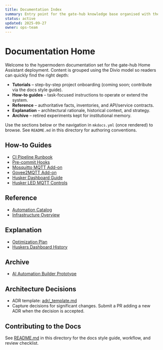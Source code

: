 ```yaml
---
title: Documentation Index
summary: Entry point for the gate-hub knowledge base organised with the Divio documentation model.
status: active
updated: 2025-09-27
owner: ops-team
---
```


# Documentation Home

Welcome to the hypermodern documentation set for the gate-hub Home Assistant deployment. Content is grouped using the Divio model so readers can quickly find the right depth:

- **Tutorials** – step-by-step project onboarding (coming soon; contribute via the docs style guide).
- **How-to guides** – task-focused instructions to operate or extend the system.
- **Reference** – authoritative facts, inventories, and API/service contracts.
- **Explanation** – architectural rationale, historical context, and strategy.
- **Archive** – retired experiments kept for institutional memory.

Use the sections below or the navigation in `mkdocs.yml` (once rendered) to browse. See `README.md` in this directory for authoring conventions.

## How-to Guides
- [CI Pipeline Runbook](how-to/ci.md)
- [Pre-commit Hooks](how-to/pre-commit.md)
- [Mosquitto MQTT Add-on](how-to/addons/mqtt.md)
- [Govee2MQTT Add-on](how-to/addons/govee2mqtt.md)
- [Husker Dashboard Guide](how-to/huskers/dashboard.md)
- [Husker LED MQTT Controls](how-to/lighting/husker-led-mqtt.md)

## Reference
- [Automation Catalog](reference/automations.md)
- [Infrastructure Overview](reference/infrastructure.md)

## Explanation
- [Optimization Plan](explanation/optimization-plan.md)
- [Huskers Dashboard History](explanation/huskers-dashboard-history.md)

## Archive
- [AI Automation Builder Prototype](archive/ai-automation-builder.md)

## Architecture Decisions
- ADR template: [adr/_template.md](adr/_template.md)
- Capture decisions for significant changes. Submit a PR adding a new ADR when the decision is accepted.

## Contributing to the Docs
See [README.md](README.md) in this directory for the docs style guide, workflow, and review checklist.
